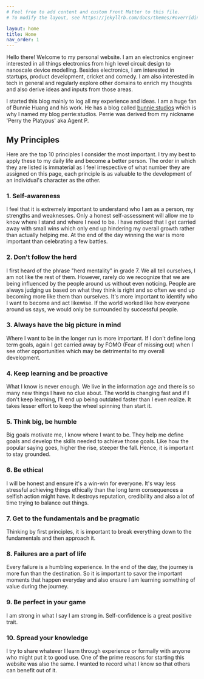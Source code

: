 ```yaml
---
# Feel free to add content and custom Front Matter to this file.
# To modify the layout, see https://jekyllrb.com/docs/themes/#overriding-theme-defaults

layout: home
title: Home
nav_order: 1
---
```


Hello there! Welcome to my personal website. I am an electronics engineer interested in all things electronics from high level circuit design to nanoscale device modelling. Besides electronics, I am interested in startups, product development, cricket and comedy. I am also interested in tech in general and regularly explore other domains to enrich my thoughts and also derive ideas and inputs from those areas.

I started this blog mainly to log all my experience and ideas. I am a huge fan of Bunnie Huang and his work. He has a blog called [bunnie:studios](https://www.bunniestudios.com/blog/) which is why I named my blog perrie:studios. Perrie was derived from my nickname 'Perry the Platypus' aka Agent P.

## My Principles

Here are the top 10 principles I consider the most important. I try my best to apply these to my daily life and become a better person. The order in which they are listed is immaterial as I feel irrespective of what number they are assigned on this page, each principle is as valuable to the development of an individual's character as the other.

### 1. Self-awareness

I feel that it is extremely important to understand who I am as a person, my strengths and weaknesses. Only a honest self-assessment will allow me to know where I stand and where I need to be. I have noticed that I get carried away with small wins which only end up hindering my overall growth rather than actually helping me. At the end of the day winning the war is more important than celebrating a few battles.

### 2. Don't follow the herd

I first heard of the phrase "herd mentality" in grade 7. We all tell ourselves, I am not like the rest of them. However, rarely do we recognize that we are being influenced by the people around us without even noticing. People are always judging us based on what they think is right and so often we end up becoming more like them than ourselves. It's more important to identify who I want to become and act likewise. If the world worked like how everyone around us says, we would only be surrounded by successful people.

### 3. Always have the big picture in mind

Where I want to be in the longer run is more important. If I don't define long term goals, again I get carried away by FOMO (Fear of missing out) when I see other opportunities which may be detrimental to my overall development.

### 4. Keep learning and be proactive

What I know is never enough. We live in the information age and there is so many new things I have no clue about. The world is changing fast and if I don't keep learning, I'll end up being outdated faster than I even realize. It takes lesser effort to keep the wheel spinning than start it.

<!--- insert image what you know, what you don't know--->

### 5. Think big, be humble

Big goals motivate me, I know where I want to be. They help me define goals and develop the skills needed to achieve those goals. Like how the popular saying goes, higher the rise, steeper the fall. Hence, it is important to stay grounded.

### 6. Be ethical

I will be honest and ensure it's a win-win for everyone. It's way less stressful achieving things ethically than the long term consequences a selfish action might have. It destroys reputation, credibility and also a lot of time trying to balance out things.

### 7. Get to the fundamentals and be pragmatic

Thinking by first principles, it is important to break everything down to the fundamentals and then approach it.

### 8. Failures are a part of life

Every failure is a humbling experience. In the end of the day, the journey is more fun than the destination. So it is important to savor the important moments that happen everyday and also ensure I am learning something of value during the journey.

### 9. Be perfect in your game

I am strong in what I say I am strong in. Self-confidence is a great positive trait.

### 10. Spread your knowledge

I try to share whatever I learn through experience or formally with anyone who might put it to good use. One of the prime reasons for starting this website was also the same. I wanted to record what I know so that others can benefit out of it.
